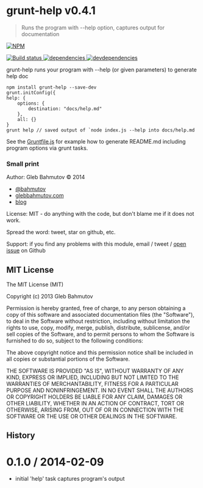 # grunt-help v0.4.1

> Runs the program with --help option, captures output for documentation

[![NPM][grunt-help-icon] ][grunt-help-url]

[![Build status][grunt-help-ci-image] ][grunt-help-ci-url]
[![dependencies][grunt-help-dependencies-image] ][grunt-help-dependencies-url]
[![devdependencies][grunt-help-devdependencies-image] ][grunt-help-devdependencies-url]

[grunt-help-icon]: https://nodei.co/npm/grunt-help.png?downloads=true
[grunt-help-url]: https://npmjs.org/package/grunt-help
[grunt-help-ci-image]: https://travis-ci.org/bahmutov/grunt-help.png?branch=master
[grunt-help-ci-url]: https://travis-ci.org/bahmutov/grunt-help
[grunt-help-dependencies-image]: https://david-dm.org/bahmutov/grunt-help.png
[grunt-help-dependencies-url]: https://david-dm.org/bahmutov/grunt-help
[grunt-help-devdependencies-image]: https://david-dm.org/bahmutov/grunt-help/dev-status.png
[grunt-help-devdependencies-url]: https://david-dm.org/bahmutov/grunt-help#info=devDependencies



grunt-help
    runs your program with --help (or given parameters) to generate help doc

	npm install grunt-help --save-dev
	grunt.initConfig({
	help: {
		options: {
			destination: "docs/help.md"
		},
		all: {}
	}
	grunt help // saved output of `node index.js --help into docs/help.md


See the [Gruntfile.js](Gruntfile.js) for example how to
generate README.md including program options via grunt tasks.

### Small print

Author: Gleb Bahmutov &copy; 2014

* [@bahmutov](https://twitter.com/bahmutov)
* [glebbahmutov.com](http://glebbahmutov.com)
* [blog](http://bahmutov.calepin.co/)

License: MIT - do anything with the code, but don't blame me if it does not work.

Spread the word: tweet, star on github, etc.

Support: if you find any problems with this module, email / tweet /
[open issue](https://github.com/bahmutov/grunt-help/issues) on Github



## MIT License

The MIT License (MIT)

Copyright (c) 2013 Gleb Bahmutov

Permission is hereby granted, free of charge, to any person obtaining a copy of
this software and associated documentation files (the "Software"), to deal in
the Software without restriction, including without limitation the rights to
use, copy, modify, merge, publish, distribute, sublicense, and/or sell copies of
the Software, and to permit persons to whom the Software is furnished to do so,
subject to the following conditions:

The above copyright notice and this permission notice shall be included in all
copies or substantial portions of the Software.

THE SOFTWARE IS PROVIDED "AS IS", WITHOUT WARRANTY OF ANY KIND, EXPRESS OR
IMPLIED, INCLUDING BUT NOT LIMITED TO THE WARRANTIES OF MERCHANTABILITY, FITNESS
FOR A PARTICULAR PURPOSE AND NONINFRINGEMENT. IN NO EVENT SHALL THE AUTHORS OR
COPYRIGHT HOLDERS BE LIABLE FOR ANY CLAIM, DAMAGES OR OTHER LIABILITY, WHETHER
IN AN ACTION OF CONTRACT, TORT OR OTHERWISE, ARISING FROM, OUT OF OR IN
CONNECTION WITH THE SOFTWARE OR THE USE OR OTHER DEALINGS IN THE SOFTWARE.



## History


0.1.0 / 2014-02-09
==================

 * initial 'help' task captures program's output


